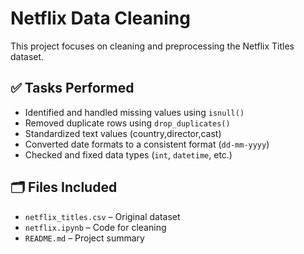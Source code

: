 # Netflix Data Cleaning

This project focuses on cleaning and preprocessing the Netflix Titles dataset.

## ✅ Tasks Performed

- Identified and handled missing values using `isnull()`
- Removed duplicate rows using `drop_duplicates()`
- Standardized text values (country,director,cast)
- Converted date formats to a consistent format (`dd-mm-yyyy`)
- Checked and fixed data types (`int`, `datetime`, etc.)

## 🗂 Files Included

- `netflix_titles.csv` – Original dataset
- `netflix.ipynb` – Code for cleaning
- `README.md` – Project summary
